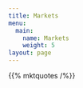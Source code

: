 ```yaml
---
title: Markets
menu:
  main:
    name: Markets
    weight: 5
layout: page
---
```


{{% mktquotes /%}}

